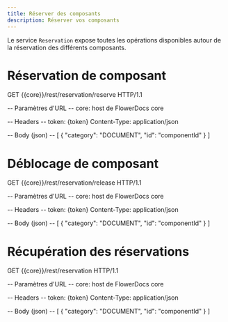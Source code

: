 ```yaml
---
title: Réserver des composants
description: Réserver vos composants
---
```


Le service `Reservation` expose toutes les opérations disponibles autour de la réservation des différents composants.


# Réservation de composant

GET {{core}}/rest/reservation/reserve HTTP/1.1

-- Paramètres d'URL --
core: host de FlowerDocs core

-- Headers --
token: {token}
Content-Type: application/json

-- Body (json) --
[
  {
    "category": "DOCUMENT",
    "id": "componentId"
  }
]

# Déblocage de composant

GET {{core}}/rest/reservation/release HTTP/1.1

-- Paramètres d'URL --
core: host de FlowerDocs core

-- Headers --
token: {token}
Content-Type: application/json

-- Body (json) --
[
  {
    "category": "DOCUMENT",
    "id": "componentId"
  }
]

# Récupération des réservations

GET {{core}}/rest/reservation HTTP/1.1

-- Paramètres d'URL --
core: host de FlowerDocs core

-- Headers --
token: {token}
Content-Type: application/json

-- Body (json) --
[
  {
    "category": "DOCUMENT",
    "id": "componentId"
  }
]
